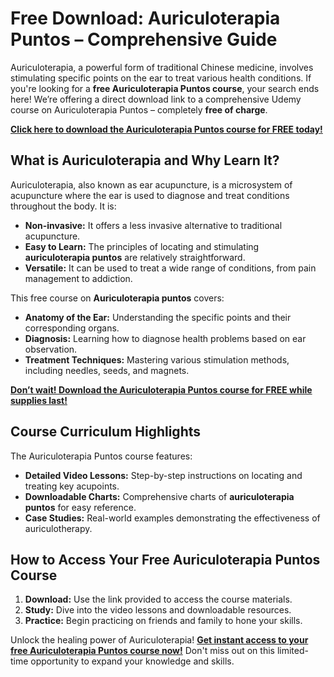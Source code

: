 # Free Download: Auriculoterapia Puntos – Comprehensive Guide

Auriculoterapia, a powerful form of traditional Chinese medicine, involves stimulating specific points on the ear to treat various health conditions. If you're looking for a **free Auriculoterapia Puntos course**, your search ends here! We’re offering a direct download link to a comprehensive Udemy course on Auriculoterapia Puntos – completely **free of charge**.

[**Click here to download the Auriculoterapia Puntos course for FREE today!**](https://udemywork.com/auriculoterapia-puntos)

## What is Auriculoterapia and Why Learn It?

Auriculoterapia, also known as ear acupuncture, is a microsystem of acupuncture where the ear is used to diagnose and treat conditions throughout the body. It is:

*   **Non-invasive:** It offers a less invasive alternative to traditional acupuncture.
*   **Easy to Learn:** The principles of locating and stimulating **auriculoterapia puntos** are relatively straightforward.
*   **Versatile:** It can be used to treat a wide range of conditions, from pain management to addiction.

This free course on **Auriculoterapia puntos** covers:

*   **Anatomy of the Ear:** Understanding the specific points and their corresponding organs.
*   **Diagnosis:** Learning how to diagnose health problems based on ear observation.
*   **Treatment Techniques:** Mastering various stimulation methods, including needles, seeds, and magnets.

[**Don’t wait! Download the Auriculoterapia Puntos course for FREE while supplies last!**](https://udemywork.com/auriculoterapia-puntos)

## Course Curriculum Highlights

The Auriculoterapia Puntos course features:

*   **Detailed Video Lessons:** Step-by-step instructions on locating and treating key acupoints.
*   **Downloadable Charts:** Comprehensive charts of **auriculoterapia puntos** for easy reference.
*   **Case Studies:** Real-world examples demonstrating the effectiveness of auriculotherapy.

## How to Access Your Free Auriculoterapia Puntos Course

1.  **Download:** Use the link provided to access the course materials.
2.  **Study:** Dive into the video lessons and downloadable resources.
3.  **Practice:** Begin practicing on friends and family to hone your skills.

Unlock the healing power of Auriculoterapia! **[Get instant access to your free Auriculoterapia Puntos course now!](https://udemywork.com/auriculoterapia-puntos)** Don't miss out on this limited-time opportunity to expand your knowledge and skills.
